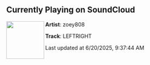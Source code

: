 ## Currently Playing on SoundCloud

[<img align="left" width="100" src="https://i1.sndcdn.com/artworks-y1ZOf8qWlT8DSk6w-BYeagg-t500x500.png">](https://soundcloud.com/zzzoey808/zoey808-leftright)

**Artist**: zoey808 

**Track**: LEFTRIGHT

Last updated at 6/20/2025, 9:37:44 AM
